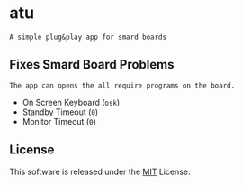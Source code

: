 # atu
    A simple plug&play app for smard boards

## Fixes Smard Board Problems
    The app can opens the all require programs on the board.

- On Screen Keyboard (``osk``)
- Standby Timeout (`0`)
- Monitor Timeout (`0`)

## License
This software is released under the [MIT]("") License.